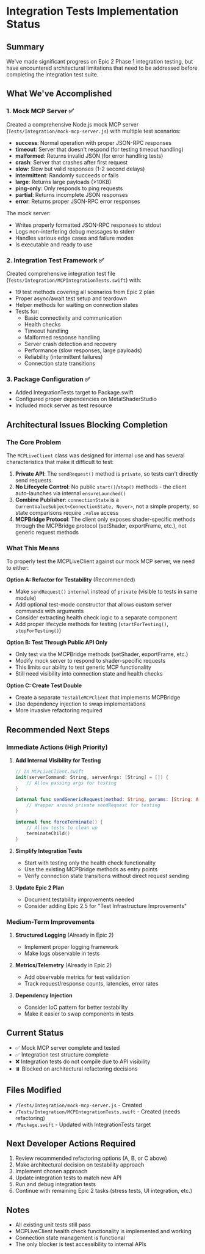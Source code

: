 # Integration Tests Implementation Status

## Summary
We've made significant progress on Epic 2 Phase 1 integration testing, but have encountered architectural limitations that need to be addressed before completing the integration test suite.

## What We've Accomplished

### 1. Mock MCP Server ✅
Created a comprehensive Node.js mock MCP server (`Tests/Integration/mock-mcp-server.js`) with multiple test scenarios:
- **success**: Normal operation with proper JSON-RPC responses
- **timeout**: Server that doesn't respond (for testing timeout handling)
- **malformed**: Returns invalid JSON (for error handling tests)
- **crash**: Server that crashes after first request
- **slow**: Slow but valid responses (1-2 second delays)
- **intermittent**: Randomly succeeds or fails
- **large**: Returns large payloads (>10KB)
- **ping-only**: Only responds to ping requests
- **partial**: Returns incomplete JSON responses
- **error**: Returns proper JSON-RPC error responses

The mock server:
- Writes properly formatted JSON-RPC responses to stdout
- Logs non-interfering debug messages to stderr
- Handles various edge cases and failure modes
- Is executable and ready to use

### 2. Integration Test Framework ✅
Created comprehensive integration test file (`Tests/Integration/MCPIntegrationTests.swift`) with:
- 19 test methods covering all scenarios from Epic 2 plan
- Proper async/await test setup and teardown
- Helper methods for waiting on connection states
- Tests for:
  - Basic connectivity and communication
  - Health checks
  - Timeout handling
  - Malformed response handling
  - Server crash detection and recovery
  - Performance (slow responses, large payloads)
  - Reliability (intermittent failures)
  - Connection state transitions

### 3. Package Configuration ✅
- Added IntegrationTests target to Package.swift
- Configured proper dependencies on MetalShaderStudio
- Included mock server as test resource

## Architectural Issues Blocking Completion

### The Core Problem
The `MCPLiveClient` class was designed for internal use and has several characteristics that make it difficult to test:

1. **Private API**: The `sendRequest()` method is `private`, so tests can't directly send requests
2. **No Lifecycle Control**: No public `start()`/`stop()` methods - the client auto-launches via internal `ensureLaunched()`
3. **Combine Publisher**: `connectionState` is a `CurrentValueSubject<ConnectionState, Never>`, not a simple property, so state comparisons require `.value` access
4. **MCPBridge Protocol**: The client only exposes shader-specific methods through the MCPBridge protocol (setShader, exportFrame, etc.), not generic request methods

### What This Means
To properly test the MCPLiveClient against our mock MCP server, we need to either:

**Option A: Refactor for Testability** (Recommended)
- Make `sendRequest()` `internal` instead of `private` (visible to tests in same module)
- Add optional test-mode constructor that allows custom server commands with arguments
- Consider extracting health check logic to a separate component
- Add proper lifecycle methods for testing (`startForTesting()`, `stopForTesting()`)

**Option B: Test Through Public API Only**
- Only test via the MCPBridge methods (setShader, exportFrame, etc.)
- Modify mock server to respond to shader-specific requests
- This limits our ability to test generic MCP functionality
- Still need visibility into connection state and health checks

**Option C: Create Test Double**
- Create a separate `TestableMCPClient` that implements MCPBridge
- Use dependency injection to swap implementations
- More invasive refactoring required

## Recommended Next Steps

### Immediate Actions (High Priority)
1. **Add Internal Visibility for Testing**
   ```swift
   // In MCPLiveClient.swift
   init(serverCommand: String, serverArgs: [String] = []) {
       // Allow passing args for testing
   }
   
   internal func sendGenericRequest(method: String, params: [String: Any]?) throws -> Any? {
       // Wrapper around private sendRequest for testing
   }
   
   internal func forceTerminate() {
       // Allow tests to clean up
       terminateChild()
   }
   ```

2. **Simplify Integration Tests**
   - Start with testing only the health check functionality
   - Use the existing MCPBridge methods as entry points
   - Verify connection state transitions without direct request sending

3. **Update Epic 2 Plan**
   - Document testability improvements needed
   - Consider adding Epic 2.5 for "Test Infrastructure Improvements"

### Medium-Term Improvements
1. **Structured Logging** (Already in Epic 2)
   - Implement proper logging framework
   - Make logs observable in tests

2. **Metrics/Telemetry** (Already in Epic 2)
   - Add observable metrics for test validation
   - Track request/response counts, latencies, error rates

3. **Dependency Injection**
   - Consider IoC pattern for better testability
   - Make it easier to swap components in tests

## Current Status
- ✅ Mock MCP server complete and tested
- ✅ Integration test structure complete
- ❌ Integration tests do not compile due to API visibility
- ⏸️ Blocked on architectural refactoring decisions

## Files Modified
- `/Tests/Integration/mock-mcp-server.js` - Created
- `/Tests/Integration/MCPIntegrationTests.swift` - Created (needs refactoring)
- `/Package.swift` - Updated with IntegrationTests target

## Next Developer Actions Required
1. Review recommended refactoring options (A, B, or C above)
2. Make architectural decision on testability approach
3. Implement chosen approach
4. Update integration tests to match new API
5. Run and debug integration tests
6. Continue with remaining Epic 2 tasks (stress tests, UI integration, etc.)

## Notes
- All existing unit tests still pass
- MCPLiveClient health check functionality is implemented and working
- Connection state management is functional
- The only blocker is test accessibility to internal APIs